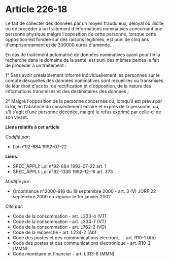 # Article 226-18

Le fait de collecter des données par un moyen frauduleux, déloyal ou illicite, ou de procéder à un traitement d'informations
nominatives concernant une personne physique malgré l'opposition de cette personne, lorsque cette opposition est fondée sur
des raisons légitimes, est puni de cinq ans d'emprisonnement et de 300000 euros d'amende.

En cas de traitement automatisé de données nominatives ayant pour fin la recherche dans le domaine de la santé, est puni des
mêmes peines le fait de procéder à un traitement :

1° Sans avoir préalablement informé individuellement les personnes sur le compte desquelles des données nominatives sont
recueillies ou transmises de leur droit d'accès, de rectification et d'opposition, de la nature des informations transmises
et des destinataires des données ;

2° Malgré l'opposition de la personne concernée ou, lorsqu'il est prévu par la loi, en l'absence du consentement éclairé et
exprès de la personne, ou, s'il s'agit d'une personne décédée, malgré le refus exprimé par celle-ci de son vivant.

**Liens relatifs à cet article**

_Codifié par_:

  - Loi n°92-684 1992-07-22

**Liens**:

  - SPEC_APPLI: Loi n°92-684 1992-07-22 art. 1
  - SPEC_APPLI: Loi n°92-1336 1992-12-16 art. 373

_Modifié par_:

  - Ordonnance n°2000-916 du 19 septembre 2000 - art. 3 (V) JORF 22 septembre 2000 en vigueur le 1er janvier 2002

_Cité par_:

  - Code de la consommation - art. L333-4 (VT)
  - Code de la consommation - art. L334-7 (VT)
  - Code de la consommation - art. L762-2 (VD)
  - Code de la recherche - art. L224-2 (Ab)
  - Code des postes et des communications électroni... - art. R10-1 (Ab)
  - Code des postes et des communications électronique - art. R10-2 (MMN)
  - Code monétaire et financier - art. L313-6 (MMN)
